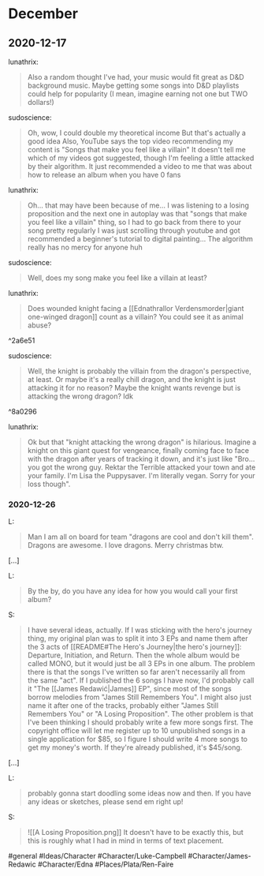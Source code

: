 # December
## 2020-12-17

lunathrix:
>Also a random thought I've had, your music would fit great as D&D background music. Maybe getting some songs into D&D playlists could help for popularity (I mean, imagine earning not one but TWO dollars!)

sudoscience:
>Oh, wow, I could double my theoretical income
>But that's actually a good idea
>Also, YouTube says the top video recommending my content is "Songs that make you feel like a villain"
>It doesn't tell me which of my videos got suggested, though
>I'm feeling a little attacked by their algorithm. It just recommended a video to me that was about how to release an album when you have 0 fans

lunathrix:
>Oh... that may have been because of me... I was listening to a losing proposition and the next one in autoplay was that "songs that make you feel like a villain" thing, so I had to go back from there to your song pretty regularly
>I was just scrolling through youtube and got recommended a beginner's tutorial to digital painting... The algorithm really has no mercy for anyone huh

sudoscience:
>Well, does my song make you feel like a villain at least?

lunathrix:
>Does wounded knight facing a [[Ednathrallor Verdensmorder|giant one-winged dragon]] count as a villain?
>You could see it as animal abuse?

^2a6e51

sudoscience:
>Well, the knight is probably the villain from the dragon's perspective, at least. Or maybe it's a really chill dragon, and the knight is just attacking it for no reason? Maybe the knight wants revenge but is attacking the wrong dragon? Idk

^8a0296

lunathrix:
>Ok but that "knight attacking the wrong dragon" is hilarious. Imagine a knight on this giant quest for vengeance, finally coming face to face with the dragon after years of tracking it down, and it's just like "Bro... you got the wrong guy. Rektar the Terrible attacked your town and ate your family. I'm Lisa the Puppysaver. I'm literally vegan. Sorry for your loss though".

### 2020-12-26
L:
>Man I am all on board for team "dragons are cool and don't kill them". Dragons are awesome. I love dragons. Merry christmas btw.

\[...\]

L:
>By the by, do you have any idea for how you would call your first album?

S:
>I have several ideas, actually. If I was sticking with the hero's journey thing, my original plan was to split it into 3 EPs and name them after the 3 acts of [[README#The Hero's Journey|the hero's journey]]: Departure, Initiation, and Return. Then the whole album would be called MONO, but it would just be all 3 EPs in one album. The problem there is that the songs I've written so far aren't necessarily all from the same "act".
>If I published the 6 songs I have now, I'd probably call it "The [[James Redawić|James]] EP", since most of the songs borrow melodies from "James Still Remembers You". I might also just name it after one of the tracks, probably either "James Still Remembers You" or "A Losing Proposition".
>The other problem is that I've been thinking I should probably write a few more songs first. The copyright office will let me register up to 10 unpublished songs in a single application for $85, so I figure I should write 4 more songs to get my money's worth. If they're already published, it's $45/song.

\[...\]

L:
>probably gonna start doodling some ideas now and then. If you have any ideas or sketches, please send em right up!

S:
>![[A Losing Proposition.png]]
>It doesn't have to be exactly this, but this is roughly what I had in mind in terms of text placement.

#general #Ideas/Character #Character/Luke-Campbell #Character/James-Redawic #Character/Edna #Places/Plata/Ren-Faire
